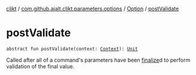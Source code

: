 [clikt](../../index.md) / [com.github.ajalt.clikt.parameters.options](../index.md) / [Option](index.md) / [postValidate](./post-validate.md)

# postValidate

`abstract fun postValidate(context: `[`Context`](../../com.github.ajalt.clikt.core/-context/index.md)`): `[`Unit`](https://kotlinlang.org/api/latest/jvm/stdlib/kotlin/-unit/index.html)

Called after all of a command's parameters have been [finalize](finalize.md)d to perform validation of the final value.

